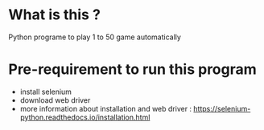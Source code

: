 # What is this ?
Python programe to play 1 to 50 game automatically

# Pre-requirement to run this program
  * install selenium  
  * download web driver
  * more information about installation and web driver : https://selenium-python.readthedocs.io/installation.html
